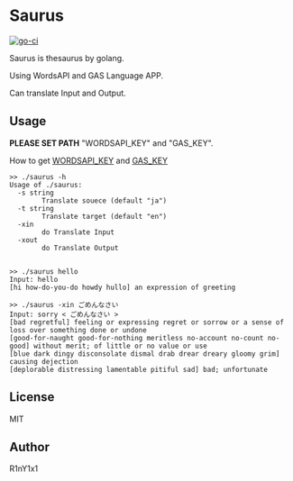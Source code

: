 # Saurus

[![go-ci](https://github.com/R1nY1x1/thesaurus/actions/workflows/ci.yml/badge.svg)](https://github.com/R1nY1x1/thesaurus/actions/workflows/ci.yml)

Saurus is thesaurus by golang.

Using WordsAPI and GAS Language APP.

Can translate Input and Output.


## Usage

**PLEASE SET PATH** "WORDSAPI_KEY" and "GAS_KEY".

How to get [WORDSAPI_KEY](/doc/WORDSAPI_HOW.md) and [GAS_KEY](/doc/GAS_KEY_HOW.md)

```
>> ./saurus -h
Usage of ./saurus:
  -s string
    	Translate souece (default "ja")
  -t string
    	Translate target (default "en")
  -xin
    	do Translate Input
  -xout
    	do Translate Output


>> ./saurus hello
Input: hello
[hi how-do-you-do howdy hullo] an expression of greeting

>> ./saurus -xin ごめんなさい
Input: sorry < ごめんなさい >
[bad regretful] feeling or expressing regret or sorrow or a sense of loss over something done or undone
[good-for-naught good-for-nothing meritless no-account no-count no-good] without merit; of little or no value or use
[blue dark dingy disconsolate dismal drab drear dreary gloomy grim] causing dejection
[deplorable distressing lamentable pitiful sad] bad; unfortunate
```


## License

MIT


## Author

R1nY1x1
